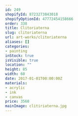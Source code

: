 ```yaml
---
id: 249
shopifyId: 8723273843018
shopifyOptionId: 47772454158666
order: 338
title: Clitoriaterna
slug: clitoriaterna
url: art-works/clitoriaterna
aliases: []
categories:
- painting
inStock: true
isVisible: true
location: ""
height: 85
width: 60
date: 2017-01-01T00:00:00Z
materials:
- acrylic
- ink
- canvas
price: 3560
mainImage: clitiriaterna.jpg
---
```

